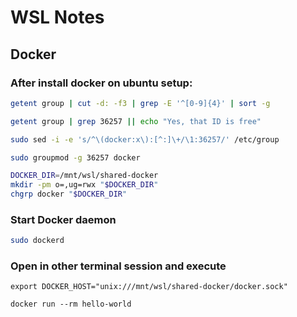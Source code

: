 # WSL Notes
## Docker
### After install docker on ubuntu setup:
```bash
getent group | cut -d: -f3 | grep -E '^[0-9]{4}' | sort -g

getent group | grep 36257 || echo "Yes, that ID is free"

sudo sed -i -e 's/^\(docker:x\):[^:]\+/\1:36257/' /etc/group

sudo groupmod -g 36257 docker

DOCKER_DIR=/mnt/wsl/shared-docker
mkdir -pm o=,ug=rwx "$DOCKER_DIR"
chgrp docker "$DOCKER_DIR"
```
### Start Docker daemon
```bash
sudo dockerd
```

### Open in other terminal session and execute

```
export DOCKER_HOST="unix:///mnt/wsl/shared-docker/docker.sock"

docker run --rm hello-world
```



